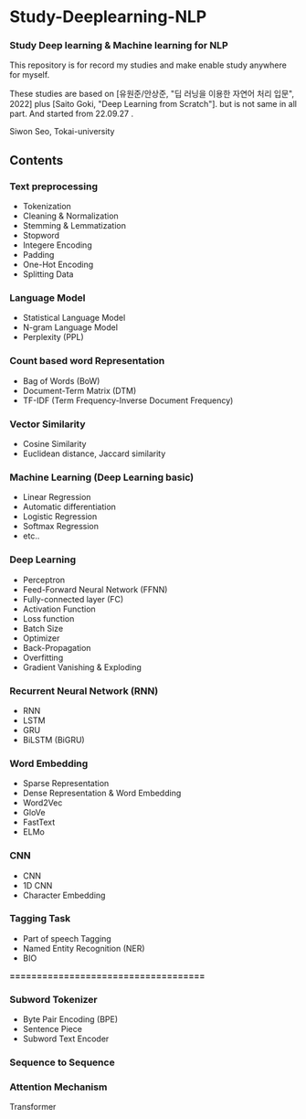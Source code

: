 # Study-Deeplearning-NLP
### Study Deep learning &amp; Machine learning for NLP

This repository is for record my studies and make enable study anywhere for myself.      
   
These studies are based on [유원준/안상준, "딥 러닝을 이용한 자연어 처리 입문", 2022] plus [Saito Goki, "Deep Learning from Scratch"]. but is not same in all part.
And started from 22.09.27 .
   
Siwon Seo, Tokai-university

## Contents
### Text preprocessing
 - Tokenization
 - Cleaning & Normalization
 - Stemming & Lemmatization
 - Stopword
 - Integere Encoding
 - Padding
 - One-Hot Encoding
 - Splitting Data

### Language Model
 - Statistical Language Model
 - N-gram Language Model
 - Perplexity (PPL)

### Count based word Representation
 - Bag of Words (BoW)
 - Document-Term Matrix (DTM)
 - TF-IDF (Term Frequency-Inverse Document Frequency)

### Vector Similarity
 - Cosine Similarity
 - Euclidean distance, Jaccard similarity

### Machine Learning (Deep Learning basic)
 - Linear Regression
 - Automatic differentiation
 - Logistic Regression
 - Softmax Regression
 - etc..

### Deep Learning
 - Perceptron
 - Feed-Forward Neural Network (FFNN)
 - Fully-connected layer (FC)
 - Activation Function
 - Loss function
 - Batch Size
 - Optimizer
 - Back-Propagation
 - Overfitting
 - Gradient Vanishing & Exploding

### Recurrent Neural Network (RNN)
 - RNN
 - LSTM
 - GRU
 - BiLSTM (BiGRU)

### Word Embedding
 - Sparse Representation
 - Dense Representation & Word Embedding
 - Word2Vec
 - GloVe
 - FastText
 - ELMo

### CNN
 - CNN
 - 1D CNN
 - Character Embedding

### Tagging Task
 - Part of speech Tagging
 - Named Entity Recognition (NER)
 - BIO

__====================================__

### Subword Tokenizer
 - Byte Pair Encoding (BPE)
 - Sentence Piece
 - Subword Text Encoder

### Sequence to Sequence

### Attention Mechanism

Transformer
